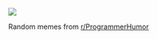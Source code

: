 ![](https://preview.redd.it/4ntbsgjzuskf1.png?width=640&crop=smart&auto=webp&s=b145815dad49e13006a8e8c69356895fcf2fd0cb)

 Random memes from [r/ProgrammerHumor](https://www.reddit.com/r/ProgrammerHumor/)
